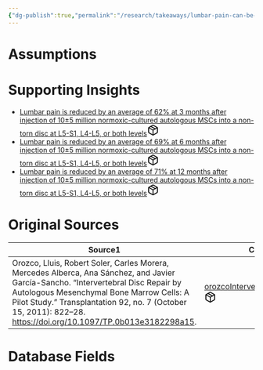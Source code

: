```yaml
---
{"dg-publish":true,"permalink":"/research/takeaways/lumbar-pain-can-be-reduced-within-3-months-after-injection-of-10-5-million-normoxic-cultured-autologous-ms-cs-into-a-non-torn-disc-at-l5-s1-l4-l5-or-both-levels/"}
---
```


# Assumptions
<div><ul class="dataview list-view-ul"></ul></div>

# Supporting Insights
<div><ul class="dataview list-view-ul"><li><span><a data-tooltip-position="top" aria-label="Research/Insights/Lumbar pain is reduced by an average of 62% at 3 months after injection of 10±5 million normoxic-cultured autologous MSCs into a non-torn disc at L5-S1, L4-L5, or both levels.md" data-href="Research/Insights/Lumbar pain is reduced by an average of 62% at 3 months after injection of 10±5 million normoxic-cultured autologous MSCs into a non-torn disc at L5-S1, L4-L5, or both levels.md" href="Research/Insights/Lumbar pain is reduced by an average of 62% at 3 months after injection of 10±5 million normoxic-cultured autologous MSCs into a non-torn disc at L5-S1, L4-L5, or both levels.md" class="internal-link" target="_blank" rel="noopener" fileclass-name="Research Links">Lumbar pain is reduced by an average of 62% at 3 months after injection of 10±5 million normoxic-cultured autologous MSCs into a non-torn disc at L5-S1, L4-L5, or both levels</a><a class="metadata-menu fileclass-icon"><svg xmlns="http://www.w3.org/2000/svg" width="24" height="24" viewBox="0 0 24 24" fill="none" stroke="currentColor" stroke-width="2" stroke-linecap="round" stroke-linejoin="round" class="svg-icon lucide-package"><path d="m7.5 4.27 9 5.15"></path><path d="M21 8a2 2 0 0 0-1-1.73l-7-4a2 2 0 0 0-2 0l-7 4A2 2 0 0 0 3 8v8a2 2 0 0 0 1 1.73l7 4a2 2 0 0 0 2 0l7-4A2 2 0 0 0 21 16Z"></path><path d="m3.3 7 8.7 5 8.7-5"></path><path d="M12 22V12"></path></svg></a></span></li><li><span><a data-tooltip-position="top" aria-label="Research/Insights/Lumbar pain is reduced by an average of 69% at 6 months after injection of 10±5 million normoxic-cultured autologous MSCs into a non-torn disc at L5-S1, L4-L5, or both levels.md" data-href="Research/Insights/Lumbar pain is reduced by an average of 69% at 6 months after injection of 10±5 million normoxic-cultured autologous MSCs into a non-torn disc at L5-S1, L4-L5, or both levels.md" href="Research/Insights/Lumbar pain is reduced by an average of 69% at 6 months after injection of 10±5 million normoxic-cultured autologous MSCs into a non-torn disc at L5-S1, L4-L5, or both levels.md" class="internal-link" target="_blank" rel="noopener" fileclass-name="Research Links">Lumbar pain is reduced by an average of 69% at 6 months after injection of 10±5 million normoxic-cultured autologous MSCs into a non-torn disc at L5-S1, L4-L5, or both levels</a><a class="metadata-menu fileclass-icon"><svg xmlns="http://www.w3.org/2000/svg" width="24" height="24" viewBox="0 0 24 24" fill="none" stroke="currentColor" stroke-width="2" stroke-linecap="round" stroke-linejoin="round" class="svg-icon lucide-package"><path d="m7.5 4.27 9 5.15"></path><path d="M21 8a2 2 0 0 0-1-1.73l-7-4a2 2 0 0 0-2 0l-7 4A2 2 0 0 0 3 8v8a2 2 0 0 0 1 1.73l7 4a2 2 0 0 0 2 0l7-4A2 2 0 0 0 21 16Z"></path><path d="m3.3 7 8.7 5 8.7-5"></path><path d="M12 22V12"></path></svg></a></span></li><li><span><a data-tooltip-position="top" aria-label="Research/Insights/Lumbar pain is reduced by an average of 71% at 12 months after injection of 10±5 million normoxic-cultured autologous MSCs into a non-torn disc at L5-S1, L4-L5, or both levels.md" data-href="Research/Insights/Lumbar pain is reduced by an average of 71% at 12 months after injection of 10±5 million normoxic-cultured autologous MSCs into a non-torn disc at L5-S1, L4-L5, or both levels.md" href="Research/Insights/Lumbar pain is reduced by an average of 71% at 12 months after injection of 10±5 million normoxic-cultured autologous MSCs into a non-torn disc at L5-S1, L4-L5, or both levels.md" class="internal-link" target="_blank" rel="noopener" fileclass-name="Research Links">Lumbar pain is reduced by an average of 71% at 12 months after injection of 10±5 million normoxic-cultured autologous MSCs into a non-torn disc at L5-S1, L4-L5, or both levels</a><a class="metadata-menu fileclass-icon"><svg xmlns="http://www.w3.org/2000/svg" width="24" height="24" viewBox="0 0 24 24" fill="none" stroke="currentColor" stroke-width="2" stroke-linecap="round" stroke-linejoin="round" class="svg-icon lucide-package"><path d="m7.5 4.27 9 5.15"></path><path d="M21 8a2 2 0 0 0-1-1.73l-7-4a2 2 0 0 0-2 0l-7 4A2 2 0 0 0 3 8v8a2 2 0 0 0 1 1.73l7 4a2 2 0 0 0 2 0l7-4A2 2 0 0 0 21 16Z"></path><path d="m3.3 7 8.7 5 8.7-5"></path><path d="M12 22V12"></path></svg></a></span></li></ul></div>

# Original Sources
<div><table class="dataview table-view-table"><thead class="table-view-thead"><tr class="table-view-tr-header"><th class="table-view-th"><span>Source</span><span class="dataview small-text">1</span></th><th class="table-view-th"><span>Citation Key</span></th></tr></thead><tbody class="table-view-tbody"><tr><td><span>Orozco, Lluis, Robert Soler, Carles Morera, Mercedes Alberca, Ana Sánchez, and Javier García-Sancho. “Intervertebral Disc Repair by Autologous Mesenchymal Bone Marrow Cells: A Pilot Study.” Transplantation 92, no. 7 (October 15, 2011): 822–28. <a rel="noopener" class="external-link" href="https://doi.org/10.1097/TP.0b013e3182298a15" target="_blank">https://doi.org/10.1097/TP.0b013e3182298a15</a>.</span></td><td><span><a data-tooltip-position="top" aria-label="Research/Evidence Sources/orozcoIntervertebralDiscRepair2011.md" data-href="Research/Evidence Sources/orozcoIntervertebralDiscRepair2011.md" href="Research/Evidence Sources/orozcoIntervertebralDiscRepair2011.md" class="internal-link" target="_blank" rel="noopener" fileclass-name="Research Links">orozcoIntervertebralDiscRepair2011</a><a class="metadata-menu fileclass-icon"><svg xmlns="http://www.w3.org/2000/svg" width="24" height="24" viewBox="0 0 24 24" fill="none" stroke="currentColor" stroke-width="2" stroke-linecap="round" stroke-linejoin="round" class="svg-icon lucide-package"><path d="m7.5 4.27 9 5.15"></path><path d="M21 8a2 2 0 0 0-1-1.73l-7-4a2 2 0 0 0-2 0l-7 4A2 2 0 0 0 3 8v8a2 2 0 0 0 1 1.73l7 4a2 2 0 0 0 2 0l7-4A2 2 0 0 0 21 16Z"></path><path d="m3.3 7 8.7 5 8.7-5"></path><path d="M12 22V12"></path></svg></a></span></td></tr></tbody></table></div>

# Database Fields